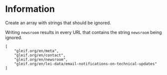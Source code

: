 # Information

Create an array with strings that should be ignored.

Writing `newsroom` results in every URL that contains the string `newsroom` being ignored.

```
[
    "gleif.org/en/meta",
    "gleif.org/en/contact",
    "gleif.org/en/newsroom",
    "gleif.org/en/lei-data/email-notifications-on-technical-updates"
]
```

